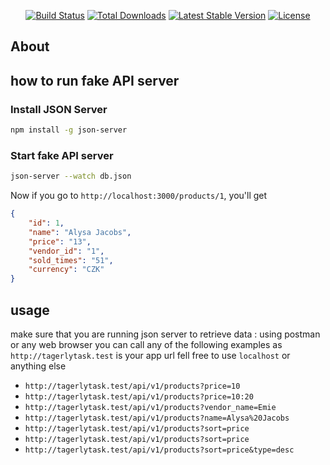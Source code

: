 <p align="center">
<a href="https://travis-ci.org/laravel/framework"><img src="https://travis-ci.org/laravel/framework.svg" alt="Build Status"></a>
<a href="https://packagist.org/packages/laravel/framework"><img src="https://img.shields.io/packagist/dt/laravel/framework" alt="Total Downloads"></a>
<a href="https://packagist.org/packages/laravel/framework"><img src="https://img.shields.io/packagist/v/laravel/framework" alt="Latest Stable Version"></a>
<a href="https://packagist.org/packages/laravel/framework"><img src="https://img.shields.io/packagist/l/laravel/framework" alt="License"></a>
</p>

## About

## how to run fake API server

### Install JSON Server

```bash
npm install -g json-server
```

### Start fake API server

```bash
json-server --watch db.json
```

Now if you go to `http://localhost:3000/products/1`, you'll get

```json
{
    "id": 1,
    "name": "Alysa Jacobs",
    "price": "13",
    "vendor_id": "1",
    "sold_times": "51",
    "currency": "CZK"
}
```


## usage
 make sure that you are running json server to retrieve data :
 using postman or any web browser you can call any of the following examples   as `http://tagerlytask.test` is your app url fell free to use `localhost` or anything else
 -  `http://tagerlytask.test/api/v1/products?price=10`
 -  `http://tagerlytask.test/api/v1/products?price=10:20`
 -  `http://tagerlytask.test/api/v1/products?vendor_name=Emie`
 -  `http://tagerlytask.test/api/v1/products?name=Alysa%20Jacobs`
 -  `http://tagerlytask.test/api/v1/products?sort=price`
 -  `http://tagerlytask.test/api/v1/products?sort=price`
 -  `http://tagerlytask.test/api/v1/products?sort=price&type=desc`

